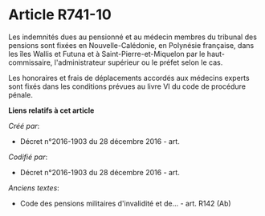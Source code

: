 # Article R741-10

Les indemnités dues au pensionné et au médecin membres du tribunal des pensions sont fixées en Nouvelle-Calédonie, en
Polynésie française, dans les îles Wallis et Futuna et à Saint-Pierre-et-Miquelon par le haut-commissaire, l'administrateur
supérieur ou le préfet selon le cas.

Les honoraires et frais de déplacements accordés aux médecins experts sont fixés dans les conditions prévues au livre VI du
code de procédure pénale.

**Liens relatifs à cet article**

_Créé par_:

  - Décret n°2016-1903 du 28 décembre 2016 - art.

_Codifié par_:

  - Décret n°2016-1903 du 28 décembre 2016 - art.

_Anciens textes_:

  - Code des pensions militaires d'invalidité et de... - art. R142 (Ab)

